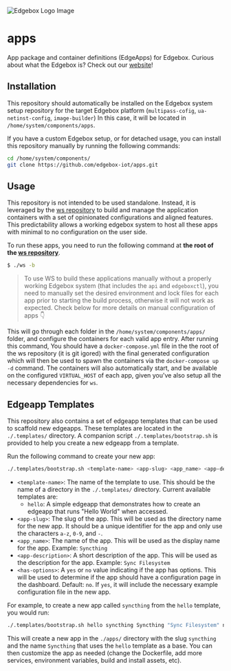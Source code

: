 ![Edgebox Logo Image](https://adm-listmonk.edgebox.io/uploads/logo_transparent_horizontal_300x100.png)
# apps

App package and container definitions (EdgeApps) for Edgebox.
Curious about what the Edgebox is? Check out our [website](https://edgebox.io)!

## Installation

This repository should automatically be installed on the Edgebox system setup repository for the target Edgebox platform (`multipass-cofig`, `ua-netinst-config`, `image-builder`)
In this case, it will be located in `/home/system/components/apps`.

If you have a custom Edgebox setup, or for detached usage, you can install this repository manually by running the following commands:
```bash
cd /home/system/components/
git clone https://github.com/edgebox-iot/apps.git
```

## Usage

This repository is not intended to be used standalone. Instead, it is leveraged by the [ws repository](https://github.com/edgebox-iot/ws) to build and manage the application containers with a set of opinionated configurations and aligned features. This predictability allows a working edgebox system to host all these apps with minimal to no configuration on the user side.

To run these apps, you need to run the following command at **the root of the [ws repository](https://github.com/edgebox-iot/ws)**.
```bash
$ ./ws -b
```
> To use WS to build these applications manually without a properly working Edgebox system (that includes the `api` and `edgeboxctl`), you need to manually set the desired environment and lock files for each app prior to starting the build process, otherwise it will not work as expected. Check below for more details on manual configuration of apps 👇

This will go through each folder in the `/home/system/components/apps/` folder, and configure the containers for each valid app entry. 
After running this command, You should have a `docker-compose.yml` file in the the root of the ws repository (it is git igored) with the final generated configuration which will then be used to spawn the containers via the `docker-compose up -d` command.
The containers will also automatically start, and be available on the configured `VIRTUAL_HOST` of each app, given you've also setup all the necessary dependencies for `ws`.


## Edgeapp Templates

 This repository also contains a set of edgeapp templates that can be used to scaffold new edgeapps. These templates are located in the `./.templates/` directory. A companion script `./.templates/bootstrap.sh` is provided to help you create a new edgeapp from a template.

Run the following command to create your new app:
```bash
./.templates/bootstrap.sh <template-name> <app-slug> <app_name> <app-description> <has-options>
```

- `<template-name>`: The name of the template to use. This should be the name of a directory in the `./.templates/` directory. Current available templates are:
  - `hello`: A simple edgeapp that demonstrates how to create an edgeapp that runs "Hello World" when accessed.
- `<app-slug>`: The slug of the app. This will be used as the directory name for the new app. It should be a unique identifier for the app and only use the characters `a-z`, `0-9`, and `-`.
- `<app_name>`: The name of the app. This will be used as the display name for the app. Example: `Syncthing`
- `<app-description>`: A short description of the app. This will be used as the description for the app. Example: `Sync Filesystem`
- `<has-options>`: A `yes` or `no` value indicating if the app has options. This will be used to determine if the app should have a configuration page in the dashboard. Default: `no`. If `yes`, it will include the necessary example configuration file in the new app.

For example, to create a new app called `syncthing` from the `hello` template, you would run:
```bash
./.templates/bootstrap.sh hello syncthing Syncthing "Sync Filesystem" no
```

This will create a new app in the `./apps/` directory with the slug `syncthing` and the name `Syncthing` that uses the `hello` template as a base. You can then customize the app as needed (change the Dockerfile, add more services, environment variables, build and install assets, etc).
